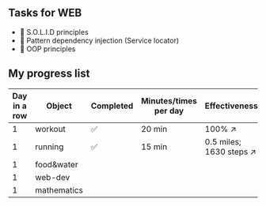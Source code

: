 ## Tasks for WEB
+ 📌 S.O.L.I.D principles
+ 📌 Pattern dependency injection (Service locator)
+ 📌 OOP principles


## My progress list
| Day in a row | Object | Completed | Minutes/times per day | Effectiveness |
| ------------ | ------ | --------- | --------------------- | ------------- |
| 1 | workout | ✅ | 20 min | 100% ↗️ |
| 1 | running | ✅ | 15 min | 0.5 miles; 1630 steps ↗️ |
| 1 | food&water |
| 1 | web-dev | 
| 1 | mathematics | 
